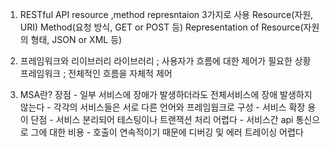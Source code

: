 1. RESTful API 
    resource ,method represntaion 3가지로 사용 
    Resource(자원, URI)
    Method(요청 방식, GET or POST 등)
    Representation of Resource(자원의 형태, JSON or XML 등)

2. 프레임워크와 리이브러리 
    라이브러리 ; 사용자가 흐름에 대한 제어가 필요한 상황 
    프레임워크 ; 전체적인 흐름을 자체적 제어


3. MSA란? 
    장점 - 일부 서비스에 장애가 발생하더라도 전체서비스에 장애 발생하지 않는다
        - 각각의 서비스들은 서로 다른 언어와 프레임웜크로 구성
        - 서비스 확장 용이
    단점 - 서비스 분리되어 테스팅이나 트랜잭션 처리 어렵다 
        - 서비스간 api 통신으로 그에 대한 비용
        - 호출이 연속적이기 때문에 디버깅 및 에러 트레이싱 어렵다 